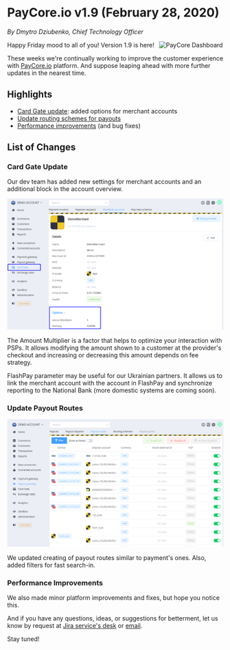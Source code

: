 # **PayCore.io v1.9 (February 28, 2020)**

*By Dmytro Dziubenko, Chief Technology Officer*

<img src="/release-notes/archive/images/v1.9/paycore_icon_isometric-03.png" alt="PayCore Dashboard" style="width: 150px; float: right; padding-left: 10px;">

Happy Friday mood to all of you! Version 1.9 is here!

These weeks we're continually working to improve the customer experience with [PayCore.io](https://paycore.io/) platform. And suppose leaping ahead with more further updates in the nearest time.

## Highlights

* [Card Gate update](#card-gate-update): added options for merchant accounts
* [Update routing schemes for payouts](#update-payout-routes)
* [Performance improvements](#performance-improvements) (and bug fixes)

## List of Changes

### Card Gate Update

Our dev team has added new settings for merchant accounts and an additional block in the account overview.

![Overview](images/v1.9/merchant-account-options.png)

The Amount Multiplier is a factor that helps to optimize your interaction with PSPs. It allows modifying the amount shown to a customer at the provider's checkout and increasing or decreasing this amount depends on fee strategy.

FlashPay parameter may be useful for our Ukrainian partners. It allows us to link the merchant account with the account in FlashPay and synchronize reporting to the National Bank (more domestic systems are coming soon).

### Update Payout Routes

![Payout routes](images/v1.9/payout-routes.png)

We updated creating of payout routes similar to payment's ones. Also, added filters for fast search-in.

### Performance Improvements

We also made minor platform improvements and fixes, but hope you notice this.

And if you have any questions, ideas, or suggestions for betterment, let us know by request at [Jira service's desk](https://support.paycore.io/) or [email](mailto:support@paycore.io).

Stay tuned!
